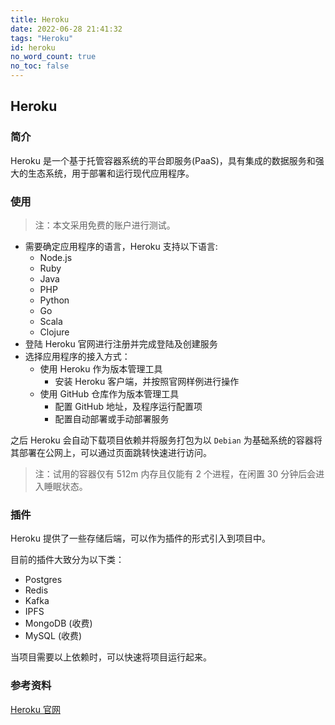 ```yaml
---
title: Heroku  
date: 2022-06-28 21:41:32
tags: "Heroku"
id: heroku
no_word_count: true
no_toc: false
---
```


## Heroku 

### 简介

Heroku 是一个基于托管容器系统的平台即服务(PaaS)，具有集成的数据服务和强大的生态系统，用于部署和运行现代应用程序。

### 使用

> 注：本文采用免费的账户进行测试。

- 需要确定应用程序的语言，Heroku 支持以下语言:
  - Node.js
  - Ruby
  - Java
  - PHP
  - Python
  - Go
  - Scala
  - Clojure
- 登陆 Heroku 官网进行注册并完成登陆及创建服务
- 选择应用程序的接入方式：
  - 使用 Heroku 作为版本管理工具
    - 安装 Heroku 客户端，并按照官网样例进行操作
  - 使用 GitHub 仓库作为版本管理工具
    - 配置 GitHub 地址，及程序运行配置项
    - 配置自动部署或手动部署服务

之后 Heroku 会自动下载项目依赖并将服务打包为以 `Debian` 为基础系统的容器将其部署在公网上，可以通过页面跳转快速进行访问。

> 注：试用的容器仅有 512m 内存且仅能有 2 个进程，在闲置 30 分钟后会进入睡眠状态。

### 插件

Heroku 提供了一些存储后端，可以作为插件的形式引入到项目中。

目前的插件大致分为以下类：

- Postgres
- Redis
- Kafka
- IPFS
- MongoDB (收费)
- MySQL (收费)

当项目需要以上依赖时，可以快速将项目运行起来。

### 参考资料

[Heroku 官网](https://www.heroku.com/)
